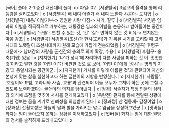 [국어]
폴더: 2-1 중간 내신대비
폴더: ox
파일: 02
​
[서경별곡] 3음보의 율격을 통해 리듬감을 살리고있다	| o
[서경별곡] 배 내여 아즐가 배 내여 노한다 샤공아- 도치법	| o
[서경별곡] 내용/ 이별거부-> 영원한 사랑 다짐-> 시기, 질투	| o
[서경별곡] 서경은 임과의 이별을 적극적으로 거부하는, 대동강은 임과의 이별을 순응하고 받아들이는 공간이다	| o
[서경별곡] '구슬'- 변할 수 있는 것, '긴' '실'- 변하지 않는 것 비유-> 변치않는 마음 강조	| o
[서경별곡] 서경별곡(조선)과 한시(고려)가 기록된 시기를 고려할 때 고려시대의 노랫말이 조선시대까지 원래 모습에 가깝게 전승되었음	| o
[서경별곡] 후렴구 때문에-> 남녀간의 사랑을 군신간의 충의로 의미 확장, 수용	| o
[서경별곡] 후렴구- 송축(기원) 있음	| x
[지지헌기] '나'가 성시'에 자리하여 다른 사람을 피하는 것 이 '떳떳한 것'이라고 말한 것을 '어떤 이'가 비판한 것으 로 보아, '어떤 이'에게 '성시'는 명리의 지경'과 동일시되는 공간이군.	| x
[지지헌기] 거처를 이렇게 이름한 것'과 관련되어 자신의 본성에 맞는 삶을 실천하고자 하는 글쓴이의 지향을 반영한다.	| o
[지지헌기] '사람들', '호랑이와 표범, 고라니와 사슴, 교룡'과 관련되어 이들 모두가 그쳐야 하는 곳에 그칠 수 있도록 노력하겠다는 글쓴이의 의지를 담아낸다.	| x
[정경] 서술자가 특정 인물의 심리와 의식에 초점을 맞추어 서사를 전개하고있다	| o
[옥란전] 편지를 통해 전달된 상황에 대한 정보는 꿈을 계기로 신뢰성을 의심받게 된다	| o
[정과정] 산 졉동새- 감정이입	| o
[정과정] 잔월효성은 하늘의 달과 별을 가리키는 말로 임금을 상징하고있군	| x
[묏버들] 화자는 임이 돌아오지 못하는 상황을 이해하고있다	| x
[묏버들] 화자는 임에 대한 원망의 정서를 솔직하게 드러내고있다	| x
